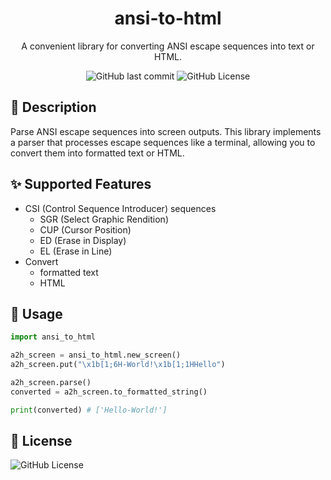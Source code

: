 <h1 align="center">ansi-to-html</h1>

<div align="center">

A convenient library for converting ANSI escape sequences into text or HTML.


![GitHub last commit](https://img.shields.io/github/last-commit/bubble-tea-project/ansi-to-html) 
![GitHub License](https://img.shields.io/github/license/bubble-tea-project/ansi-to-html)

</div>

## 📖 Description
Parse ANSI escape sequences into screen outputs. This library implements a parser that processes escape sequences like a terminal, allowing you to convert them into formatted text or HTML.

## ✨ Supported Features
- CSI (Control Sequence Introducer) sequences
    - SGR (Select Graphic Rendition) 
    - CUP (Cursor Position)
    - ED (Erase in Display)
    - EL (Erase in Line)
- Convert
    - formatted text 
    - HTML

## 🎨 Usage
```python
import ansi_to_html

a2h_screen = ansi_to_html.new_screen()
a2h_screen.put("\x1b[1;6H-World!\x1b[1;1HHello")

a2h_screen.parse()
converted = a2h_screen.to_formatted_string()

print(converted) # ['Hello-World!']
```


## 📜 License
![GitHub License](https://img.shields.io/github/license/bubble-tea-project/ansi-to-html)







